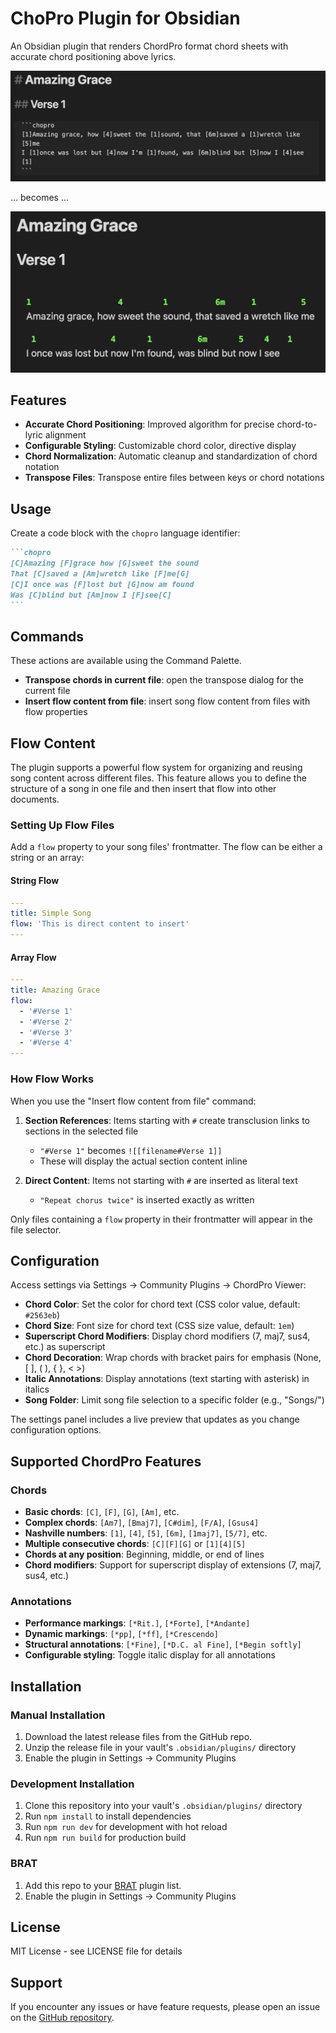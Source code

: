 # ChoPro Plugin for Obsidian

An Obsidian plugin that renders ChordPro format chord sheets with accurate chord positioning above lyrics.

![Source](docs/chopro-source.png)

... becomes ...

![Rendered](docs/chopro-render.png)

## Features

- **Accurate Chord Positioning**: Improved algorithm for precise chord-to-lyric alignment
- **Configurable Styling**: Customizable chord color, directive display
- **Chord Normalization**: Automatic cleanup and standardization of chord notation
- **Transpose Files**: Transpose entire files between keys or chord notations

## Usage

Create a code block with the `chopro` language identifier:

````markdown
```chopro
[C]Amazing [F]grace how [G]sweet the sound
That [C]saved a [Am]wretch like [F]me[G]
[C]I once was [F]lost but [G]now am found
Was [C]blind but [Am]now I [F]see[C]
```
````

## Commands

These actions are available using the Command Palette.

- **Transpose chords in current file**: open the transpose dialog for the current file
- **Insert flow content from file**: insert song flow content from files with flow properties

## Flow Content

The plugin supports a powerful flow system for organizing and reusing song content across different files. This feature allows you to define the structure of a song in one file and then insert that flow into other documents.

### Setting Up Flow Files

Add a `flow` property to your song files' frontmatter. The flow can be either a string or an array:

#### String Flow

```yaml
---
title: Simple Song
flow: 'This is direct content to insert'
---
```

#### Array Flow

```yaml
---
title: Amazing Grace
flow:
  - '#Verse 1'
  - '#Verse 2'
  - '#Verse 3'
  - '#Verse 4'
---
```

### How Flow Works

When you use the "Insert flow content from file" command:

1. **Section References**: Items starting with `#` create transclusion links to sections in the selected file
   - `"#Verse 1"` becomes `![[filename#Verse 1]]`
   - These will display the actual section content inline

2. **Direct Content**: Items not starting with `#` are inserted as literal text
   - `"Repeat chorus twice"` is inserted exactly as written

Only files containing a `flow` property in their frontmatter will appear in the file selector.

## Configuration

Access settings via Settings → Community Plugins → ChordPro Viewer:

- **Chord Color**: Set the color for chord text (CSS color value, default: `#2563eb`)
- **Chord Size**: Font size for chord text (CSS size value, default: `1em`)
- **Superscript Chord Modifiers**: Display chord modifiers (7, maj7, sus4, etc.) as superscript
- **Chord Decoration**: Wrap chords with bracket pairs for emphasis (None, [ ], ( ), { }, < >)
- **Italic Annotations**: Display annotations (text starting with asterisk) in italics
- **Song Folder**: Limit song file selection to a specific folder (e.g., "Songs/")

The settings panel includes a live preview that updates as you change configuration options.

## Supported ChordPro Features

### Chords

- **Basic chords**: `[C]`, `[F]`, `[G]`, `[Am]`, etc.
- **Complex chords**: `[Am7]`, `[Bmaj7]`, `[C#dim]`, `[F/A]`, `[Gsus4]`
- **Nashville numbers**: `[1]`, `[4]`, `[5]`, `[6m]`, `[1maj7]`, `[5/7]`, etc.
- **Multiple consecutive chords**: `[C][F][G]` or `[1][4][5]`
- **Chords at any position**: Beginning, middle, or end of lines
- **Chord modifiers**: Support for superscript display of extensions (7, maj7, sus4, etc.)

### Annotations

- **Performance markings**: `[*Rit.]`, `[*Forte]`, `[*Andante]`
- **Dynamic markings**: `[*pp]`, `[*ff]`, `[*Crescendo]`
- **Structural annotations**: `[*Fine]`, `[*D.C. al Fine]`, `[*Begin softly]`
- **Configurable styling**: Toggle italic display for all annotations

## Installation

### Manual Installation

1. Download the latest release files from the GitHub repo.
2. Unzip the release file in your vault's `.obsidian/plugins/` directory
3. Enable the plugin in Settings → Community Plugins

### Development Installation

1. Clone this repository into your vault's `.obsidian/plugins/` directory
2. Run `npm install` to install dependencies
3. Run `npm run dev` for development with hot reload
4. Run `npm run build` for production build

### BRAT

1. Add this repo to your [BRAT](https://github.com/TfTHacker/obsidian42-brat) plugin list.
2. Enable the plugin in Settings → Community Plugins

## License

MIT License - see LICENSE file for details

## Support

If you encounter any issues or have feature requests, please open an issue on the [GitHub repository](https://github.com/jheddings/obsidian-chopro/issues).
